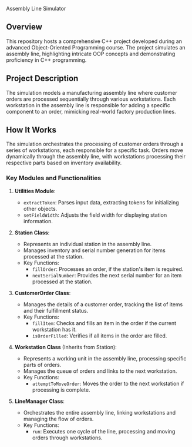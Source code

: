 Assembly Line Simulator

## Overview
This repository hosts a comprehensive C++ project developed during an advanced Object-Oriented Programming course. The project simulates an assembly line, highlighting intricate OOP concepts and demonstrating proficiency in C++ programming.

## Project Description
The simulation models a manufacturing assembly line where customer orders are processed sequentially through various workstations. Each workstation in the assembly line is responsible for adding a specific component to an order, mimicking real-world factory production lines.

## How It Works
The simulation orchestrates the processing of customer orders through a series of workstations, each responsible for a specific task. Orders move dynamically through the assembly line, with workstations processing their respective parts based on inventory availability.

### Key Modules and Functionalities
1. **Utilities Module**:
   - `extractToken`: Parses input data, extracting tokens for initializing other objects.
   - `setFieldWidth`: Adjusts the field width for displaying station information.

2. **Station Class**:
   - Represents an individual station in the assembly line.
   - Manages inventory and serial number generation for items processed at the station.
   - Key Functions:
     - `fillOrder`: Processes an order, if the station's item is required.
     - `nextSerialNumber`: Provides the next serial number for an item processed at the station.

3. **CustomerOrder Class**:
   - Manages the details of a customer order, tracking the list of items and their fulfillment status.
   - Key Functions:
     - `fillItem`: Checks and fills an item in the order if the current workstation has it.
     - `isOrderFilled`: Verifies if all items in the order are filled.

4. **Workstation Class** (Inherits from Station):
   - Represents a working unit in the assembly line, processing specific parts of orders.
   - Manages the queue of orders and links to the next workstation.
   - Key Functions:
     - `attemptToMoveOrder`: Moves the order to the next workstation if processing is complete.

5. **LineManager Class**:
   - Orchestrates the entire assembly line, linking workstations and managing the flow of orders.
   - Key Functions:
     - `run`: Executes one cycle of the line, processing and moving orders through workstations.
